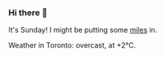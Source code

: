 ### Hi there :wave:

It's Sunday! I might be putting some [miles](https://www.strava.com/athletes/889963) in.

Weather in Toronto: overcast, at +2°C.
